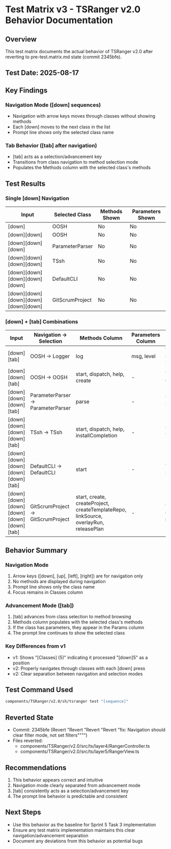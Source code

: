 # Test Matrix v3 - TSRanger v2.0 Behavior Documentation

## Overview
This test matrix documents the actual behavior of TSRanger v2.0 after reverting to pre-test.matrix.md state (commit 2345bfe).

## Test Date: 2025-08-17

## Key Findings

### Navigation Mode ([down] sequences)
- Navigation with arrow keys moves through classes without showing methods
- Each [down] moves to the next class in the list
- Prompt line shows only the selected class name

### Tab Behavior ([tab] after navigation)
- [tab] acts as a selection/advancement key
- Transitions from class navigation to method selection mode
- Populates the Methods column with the selected class's methods

## Test Results

### Single [down] Navigation
| Input | Selected Class | Methods Shown | Parameters Shown |
|-------|----------------|---------------|------------------|
| [down] | OOSH | No | No |
| [down][down] | OOSH | No | No |
| [down][down][down] | ParameterParser | No | No |
| [down][down][down][down] | TSsh | No | No |
| [down][down][down][down][down] | DefaultCLI | No | No |
| [down][down][down][down][down][down] | GitScrumProject | No | No |

### [down] + [tab] Combinations
| Input | Navigation → Selection | Methods Column | Parameters Column | Notes |
|-------|------------------------|----------------|-------------------|--------|
| [down][tab] | OOSH → Logger | log | msg, level | Tab changes selection to Logger |
| [down][down][tab] | OOSH → OOSH | start, dispatch, help, create | - | Tab activates OOSH methods |
| [down][down][down][tab] | ParameterParser → ParameterParser | parse | - | Tab activates ParameterParser |
| [down][down][down][down][tab] | TSsh → TSsh | start, dispatch, help, installCompletion | - | Tab activates TSsh methods |
| [down][down][down][down][down][tab] | DefaultCLI → DefaultCLI | start | - | Tab activates DefaultCLI |
| [down][down][down][down][down][down][tab] | GitScrumProject → GitScrumProject | start, create, createProject, createTemplateRepo, linkSource, overlayRun, releasePlan | - | Tab shows all GitScrumProject methods |

## Behavior Summary

### Navigation Mode
1. Arrow keys ([down], [up], [left], [right]) are for navigation only
2. No methods are displayed during navigation
3. Prompt line shows only the class name
4. Focus remains in Classes column

### Advancement Mode ([tab])
1. [tab] advances from class selection to method browsing
2. Methods column populates with the selected class's methods
3. If the class has parameters, they appear in the Params column
4. The prompt line continues to show the selected class

### Key Differences from v1
- v1: Shows "[Classes] (5)" indicating it processed "[down]5" as a position
- v2: Properly navigates through classes with each [down] press
- v2: Clear separation between navigation and selection modes

## Test Command Used
```bash
components/TSRanger/v2.0/sh/tsranger test "[sequence]"
```

## Reverted State
- Commit: 2345bfe (Revert "Revert "Revert "Revert "fix: Navigation should clear filter mode, not set filters"""")
- Files reverted:
  - components/TSRanger/v2.0/src/ts/layer4/RangerController.ts
  - components/TSRanger/v2.0/src/ts/layer5/RangerView.ts

## Recommendations
1. This behavior appears correct and intuitive
2. Navigation mode clearly separated from advancement mode
3. [tab] consistently acts as a selection/advancement key
4. The prompt line behavior is predictable and consistent

## Next Steps
- Use this behavior as the baseline for Sprint 5 Task 3 implementation
- Ensure any test matrix implementation maintains this clear navigation/advancement separation
- Document any deviations from this behavior as potential bugs